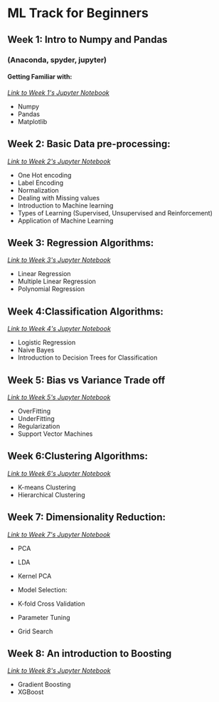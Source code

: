   ML Track for Beginners
 ==========
## Week 1: Intro to Numpy and Pandas	
### (Anaconda, spyder, jupyter)
#### Getting Familiar with:
[*Link to Week 1's Jupyter Notebook*](https://github.com/kabirnagpal/SoA-ML-14/blob/master/week%201.ipynb)
* Numpy
* Pandas
* Matplotlib

## Week 2: Basic Data pre-processing:
[*Link to Week 2's Jupyter Notebook*](https://github.com/kabirnagpal/SoA-ML-14/blob/master/week%202.ipynb)
* One Hot encoding
* Label Encoding
* Normalization
* Dealing with Missing values
* Introduction to Machine learning
* Types of Learning (Supervised, Unsupervised and Reinforcement)
* Application of Machine Learning


## Week 3: Regression Algorithms:
[*Link to Week 3's Jupyter Notebook*](https://github.com/kabirnagpal/SoA-ML-14/blob/master/week%203.ipynb)
* Linear Regression
* Multiple Linear Regression
* Polynomial Regression


## Week 4:Classification Algorithms:
[*Link to Week 4's Jupyter Notebook*](https://github.com/kabirnagpal/SoA-ML-14/blob/master/week%204.ipynb)
* Logistic Regression
* Naive Bayes 
* Introduction to Decision Trees for Classification


## Week 5: Bias vs Variance Trade off
[*Link to Week 5's Jupyter Notebook*](https://github.com/kabirnagpal/SoA-ML-14/blob/master/week%205.ipynb)
* OverFitting
* UnderFitting
* Regularization
* Support Vector Machines


## Week 6:Clustering Algorithms:
[*Link to Week 6's Jupyter Notebook*](https://github.com/kabirnagpal/SoA-ML-14/blob/master/week%206.ipynb)
* K-means Clustering
* Hierarchical Clustering


## Week 7: Dimensionality Reduction:
[*Link to Week 7's Jupyter Notebook*](https://github.com/kabirnagpal/SoA-ML-14/blob/master/week%207.ipynb)
* PCA
* LDA
* Kernel PCA

* Model Selection:
* K-fold Cross Validation
* Parameter Tuning 
* Grid Search

## Week 8: An introduction to Boosting
[*Link to Week 8's Jupyter Notebook*](https://github.com/kabirnagpal/SoA-ML-14/blob/master/week%208.ipynb)
* Gradient Boosting
* XGBoost
